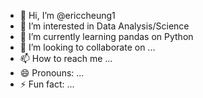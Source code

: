 - 👋 Hi, I’m @ericcheung1
- 👀 I’m interested in Data Analysis/Science
- 🌱 I’m currently learning pandas on Python
- 💞️ I’m looking to collaborate on ...
- 📫 How to reach me ...
- 😄 Pronouns: ...
- ⚡ Fun fact: ...

<!---
ericcheung1/ericcheung1 is a ✨ special ✨ repository because its `README.md` (this file) appears on your GitHub profile.
You can click the Preview link to take a look at your changes.
--->
